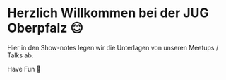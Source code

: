 # Herzlich Willkommen bei der JUG Oberpfalz 😊

Hier in den Show-notes legen wir die Unterlagen von unseren Meetups / Talks ab.

Have Fun 🤗

